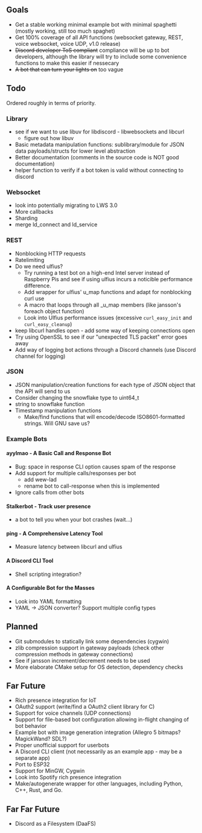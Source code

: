 ## Goals
* Get a stable working minimal example bot with minimal spaghetti (mostly working, still too much spaghet)
* Get 100% coverage of all API functions (websocket gateway, REST, voice websocket, voice UDP, v1.0 release)
* ~~Discord developer ToS compliant~~ compliance will be up to bot developers, although the library will try to include 
some convenience functions to make this easier if nessecary
* ~~A bot that can turn your lights on~~ too vague

## Todo
Ordered roughly in terms of priority.

### Library
* see if we want to use libuv for libdiscord - libwebsockets and libcurl
  * figure out how libuv 
* Basic metadata manipulation functions: sublibrary/module for JSON data payloads/structs for lower level abstraction
* Better documentation (comments in the source code is NOT good documentation)
* helper function to verify if a bot token is valid without connecting to discord

### Websocket
* look into potentially migrating to LWS 3.0
* More callbacks
* Sharding
* merge ld_connect and ld_service

### REST
* Nonblocking HTTP requests
* Ratelimiting
* Do we need ulfius?
    * Try running a test bot on a high-end Intel server instead of Raspberry Pis and see if using ulfius incurs a 
        noticible performance difference. 
    * Add wrapper for ulfius' u_map functions and adapt for nonblocking curl use
    * A macro that loops through all _u_map members (like jansson's foreach object function)
    * Look into Ulfius performance issues (excessive ``curl_easy_init`` and ``curl_easy_cleanup``)
* keep libcurl handles open - add some way of keeping connections open
* Try using OpenSSL to see if our "unexpected TLS packet" error goes away
* Add way of logging bot actions through a Discord channels (use Discord channel for logging)

### JSON
* JSON manipulation/creation functions for each type of JSON object that the API will send to us
* Consider changing the snowflake type to uint64_t
* string to snowflake function
* Timestamp manipulation functions
    * Make/find functions that will encode/decode ISO8601-formatted strings. Will GNU save us?
    
### Example Bots
#### ayylmao - A Basic Call and Response Bot
* Bug: space in response CLI option causes spam of the response
* Add support for multiple calls/responses per bot
  * add wew-lad
  * rename bot to call-response when this is implemented
* Ignore calls from other bots

#### Stalkerbot - Track user presence
* a bot to tell you when your bot crashes (wait...)

#### ping - A Comprehensive Latency Tool
* Measure latency between libcurl and ulfius

#### A Discord CLI Tool
* Shell scripting integration?

#### A Configurable Bot for the Masses
* Look into YAML formatting
* YAML -> JSON converter? Support multiple config types

## Planned
* Git submodules to statically link some dependencies (cygwin)
* zlib compression support in gateway payloads (check other compression methods in gateway connections)
* See if jansson increment/decrement needs to be used
* More elaborate CMake setup for OS detection, dependency checks

## Far Future
* Rich presence integration for IoT
* OAuth2 support (write/find a OAuth2 client library for C)
* Support for voice channels (UDP connections)
* Support for file-based bot configuration allowing in-flight changing of bot behavior
* Example bot with image generation integration (Allegro 5 bitmaps? MagickWand? SDL?)
* Proper unofficial support for userbots
* A Discord CLI client (not necessarily as an example app - may be a separate app)
* Port to ESP32
* Support for MinGW, Cygwin
* Look into Spotify rich presence integration 
* Make/autogenerate wrapper for other languages, including Python, C++, Rust, and Go.

## Far Far Future
* Discord as a Filesystem (DaaFS)